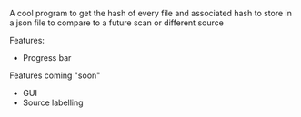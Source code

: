 A cool program to get the hash of every file and associated hash to store in a json file to compare to a future scan or different source

Features:
- Progress bar


Features coming "soon"
- GUI
- Source labelling
